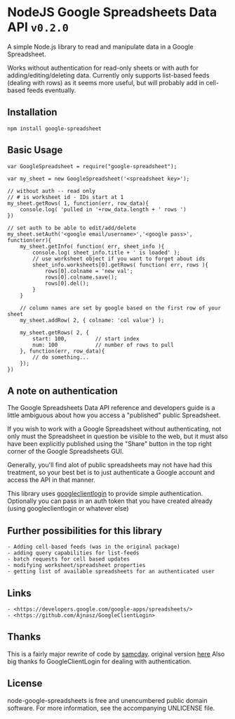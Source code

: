 # NodeJS Google Spreadsheets Data API `v0.2.0`

A simple Node.js library to read and manipulate data in a Google Spreadsheet.

Works without authentication for read-only sheets or with auth for adding/editing/deleting data. Currently only supports list-based feeds (dealing with rows) as it seems more useful, but will probably add in cell-based feeds eventually.

## Installation

	npm install google-spreadsheet

## Basic Usage
	var GoogleSpreadsheet = require("google-spreadsheet");
	
	var my_sheet = new GoogleSpreadsheet('<spreadsheet key>');

	// without auth -- read only
	// # is worksheet id - IDs start at 1
	my_sheet.getRows( 1, function(err, row_data){
		console.log( 'pulled in '+row_data.length + ' rows ')
	})

	// set auth to be able to edit/add/delete
	my_sheet.setAuth('<google email/username>','<google pass>', function(err){
		my_sheet.getInfo( function( err, sheet_info ){
			console.log( sheet_info.title + ' is loaded' );
			// use worksheet object if you want to forget about ids
			sheet_info.worksheets[0].getRows( function( err, rows ){
				rows[0].colname = 'new val';
				rows[0].colname.save();
				rows[0].del();
			}
		}

		// column names are set by google based on the first row of your sheet
		my_sheet.addRow( 2, { colname: 'col value'} );

		my_sheet.getRows( 2, {
			start: 100,			// start index
			num: 100			// number of rows to pull
		}, function(err, row_data){
			// do something...
		});
	})
	
## A note on authentication

The Google Spreadsheets Data API reference and developers guide is a little ambiguous about how you access a "published" public Spreadsheet.

If you wish to work with a Google Spreadsheet without authenticating, not only 
must the Spreadsheet in question be visible to the web, but it must also have 
been explicitly published using the "Share" button in the top right corner of 
the Google Spreadsheets GUI.

Generally, you'll find alot of public spreadsheets may not have had this 
treatment, so your best bet is to just authenticate a Google account and 
access the API in that manner.

This library uses [googleclientlogin](https://github.com/Ajnasz/GoogleClientLogin) to provide simple authentication. Optionally you can pass in an auth token that you have created already (using googleclientlogin or whatever else)

## Further possibilities for this library
	- Adding cell-based feeds (was in the original package)
	- adding query capabilities for list-feeds
	- batch requests for cell based updates
	- modifying worksheet/spreadsheet properties
	- getting list of available spreadsheets for an authenticated user

## Links
	- <https://developers.google.com/google-apps/spreadsheets/>
	- <https://github.com/Ajnasz/GoogleClientLogin>

## Thanks
This is a fairly major rewrite of code by [samcday](https://github.com/samcday). original version [here](https://github.com/samcday/node-google-spreadsheets)
Also big thanks fo GoogleClientLogin for dealing with authentication.

## License

node-google-spreadsheets is free and unencumbered public domain software. For more information, see the accompanying UNLICENSE file.